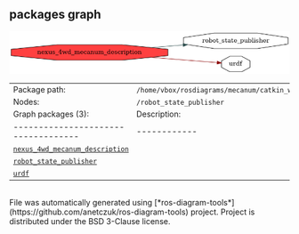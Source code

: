 <!--
File was automatically generated using 'ros-diagram-tools' project.
Project is distributed under the BSD 3-Clause license.
-->

## packages graph

[![nexus_4wd_mecanum_description](nexus_4wd_mecanum_description.png "nexus_4wd_mecanum_description")](nexus_4wd_mecanum_description.png)

|     |     |
| --- | --- |
| Package path: | `/home/vbox/rosdiagrams/mecanum/catkin_ws/src/nexus_4wd_mecanum_description` |
| Nodes: | `/robot_state_publisher` |
| Graph packages (3): | Description: |
| ----------------------------------- | ------------ |
| [`nexus_4wd_mecanum_description`](nexus_4wd_mecanum_description.html) |  |
| [`robot_state_publisher`](robot_state_publisher.html) |  |
| [`urdf`](urdf.html) |  |


</br>
File was automatically generated using [*ros-diagram-tools*](https://github.com/anetczuk/ros-diagram-tools) project.
Project is distributed under the BSD 3-Clause license.
